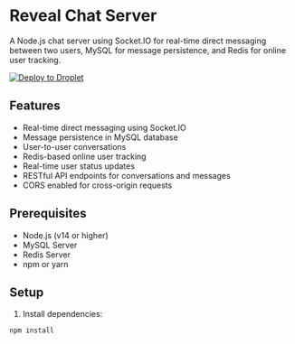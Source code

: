# Reveal Chat Server

A Node.js chat server using Socket.IO for real-time direct messaging between two users, MySQL for message persistence, and Redis for online user tracking.

[![Deploy to Droplet](https://github.com/Senninseyi/reveal-socket/actions/workflows/deploy.yml/badge.svg)](https://github.com/Senninseyi/reveal-socket/actions/workflows/deploy.yml)

## Features

- Real-time direct messaging using Socket.IO
- Message persistence in MySQL database
- User-to-user conversations
- Redis-based online user tracking
- Real-time user status updates
- RESTful API endpoints for conversations and messages
- CORS enabled for cross-origin requests

## Prerequisites

- Node.js (v14 or higher)
- MySQL Server
- Redis Server
- npm or yarn

## Setup

1. Install dependencies:
```bash
npm install
```


